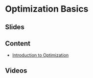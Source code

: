 # Optimization Basics

## Slides

## Content

* [Introduction to Optimization](http://en.diveintodeeplearning.org/chapter_optimization/optimization-intro.html)

## Videos
